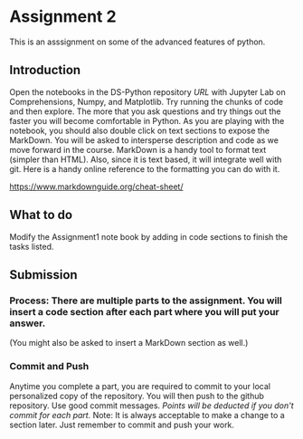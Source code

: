 # Assignment 2
This is an asssignment on some of the advanced features of python.

## Introduction
Open the notebooks in the DS-Python repository _URL_ with Jupyter Lab on Comprehensions, Numpy, and Matplotlib.  Try running the chunks of code and then explore.  The more that you ask questions and try things out the faster you will become comfortable in Python.   As you are playing with the notebook, you should also double click on text sections to expose the MarkDown.  You will be asked to intersperse description and code as we move forward in the course. MarkDown is a handy tool to format text (simpler than HTML).  Also, since it is text based, it will integrate well with git.  Here is a handy online reference to the formatting you can do with it.

https://www.markdownguide.org/cheat-sheet/

## What to do
Modify the Assignment1 note book by adding in code sections to finish the tasks listed.
## Submission
### Process:  There are multiple parts to the assignment. You will insert a code section after each part where you will put your answer.
(You might also be asked to insert a MarkDown section as well.) 
### Commit and Push
Anytime you complete a part, you are required to commit to your local personalized copy of the repository. You will then push to the github repository.  Use good commit messages.  _Points will be deducted if you don't commit for each part._  Note:  It is always acceptable to make a change to a section later. Just remember to commit and push your work.

